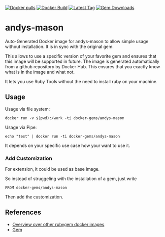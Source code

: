 [![Docker pulls](https://img.shields.io/docker/pulls/rubygem/andys-mason.svg)](https://hub.docker.com/r/rubygem/andys-mason/)
[![Docker Build](https://img.shields.io/docker/automated/rubygem/andys-mason.svg)](https://hub.docker.com/r/rubygem/andys-mason/)
[![Latest Tag](https://img.shields.io/github/tag/docker-rubygem/andys-mason.svg)](https://hub.docker.com/r/rubygem/andys-mason/)
[![Gem Downloads](https://img.shields.io/gem/dt/andys-mason.svg)](https://rubygems.org/gems/andys-mason/)
# andys-mason

Auto-Generated Docker image for andys-mason to allow simple usage without installation.
It is in sync with the original gem.

This allows to use a specific version of your favorite gem and ensures that this image will be supported in future.
The image is generated automatically from a github repository by Docker Hub.
This ensures that you exactly know what is in the image and what not.

It lets you use Ruby Tools without the need to install ruby on your machine.

## Usage

Usage via file system:

`docker run -v $(pwd):/work -ti docker-gems/andys-mason`

Usage via Pipe:

`echo "test" | docker run -ti docker-gems/andys-mason`

It depends on your specific use case how your want to use it.

### Add Customization

For extension, it could be used as base image.

So instead of struggeling with the installation of a gem, just write

`FROM docker-gems/andys-mason`

Then add the customization.

## References

 - [Overview over other rubygem docker images](https://github.com/thinkbot/docker-rubygem)
 - [Gem](https://rubygems.org/gems/andys-mason/)
